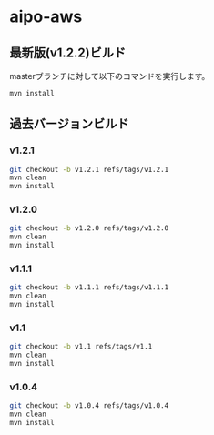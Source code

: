 # aipo-aws

## 最新版(v1.2.2)ビルド

masterブランチに対して以下のコマンドを実行します。

```sh
mvn install
```

## 過去バージョンビルド

### v1.2.1

```sh
git checkout -b v1.2.1 refs/tags/v1.2.1
mvn clean
mvn install
```

### v1.2.0

```sh
git checkout -b v1.2.0 refs/tags/v1.2.0
mvn clean
mvn install
```

### v1.1.1

```sh
git checkout -b v1.1.1 refs/tags/v1.1.1
mvn clean
mvn install
```

### v1.1

```sh
git checkout -b v1.1 refs/tags/v1.1
mvn clean
mvn install
```

### v1.0.4

```sh
git checkout -b v1.0.4 refs/tags/v1.0.4
mvn clean
mvn install
```